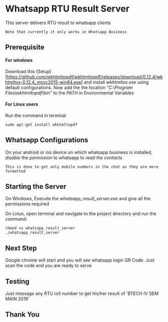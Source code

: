# Whatsapp RTU Result Server
This server delivers RTU result to whatsapp clients
```
Note that currently it only works in Whatsapp Business
```

## Prerequisite
#### For windows
Download this (Setup)[https://github.com/wkhtmltopdf/wkhtmltopdf/releases/download/0.12.4/wkhtmltox-0.12.4_msvc2015-win64.exe] and install *wkhtmltox.exe* using default configurations.
Now add the the location "*C:\Program Files\wkhtmltopdf\bin*" to the *PATH* in Environmental Variables

#### For Linux users
Run the command in terminal
```
sudo apt-get install wkhtmltopdf
```

## Whatsapp Configurations
On your android or ios device on which whatsapp business is installed, *disable* the *permission* to whatsapp to *read the contacts*
```
This is done to get only mobile numbers in the chat as they are more formatted
```

## Starting the Server
On Windows, Execute the *whatsapp_result_server.exe* and give all the permissions required

On Linux, open terminal and navigate to the project directory and run the command:
```
chmod +x whatsapp_result_server
./whatsapp_result_server
```

## Next Step
Google chrome will start and you will see whatsapp login QR Code. Just scan the code and you are ready to serve

## Testing
Just message any RTU roll number to get his/her result of 'BTECH IV SEM MAIN 2019'

## Thank You
